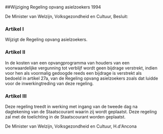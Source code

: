 <meta http-equiv='Content-Type' content='text/html; charset=utf-8' />

##Wijziging Regeling opvang asielzoekers 1994

De Minister van Welzijn, Volksgezondheid en Cultuur,  Besluit:    

### Artikel  I  

Wijzigt de Regeling opvang asielzoekers.   

### Artikel  II  

In de kosten van een opvangprogramma van houders van een voorwaardelijke vergunning tot verblijf wordt geen bijdrage verstrekt, indien voor hen als voormalig gedoogde reeds een bijdrage is verstrekt als bedoeld in artikel 27a, van de Regeling opvang asielzoekers zoals dat luidde voor de inwerkingtreding van deze regeling.  

### Artikel  III  

Deze regeling treedt in werking met ingang van de tweede dag na dagtekening van de Staatscourant waarin zij wordt geplaatst. Deze regeling zal met de toelichting in de Staatscourant worden geplaatst.  

De 
Minister van Welzijn, Volksgezondheid en Cultuur, 
H.d'Ancona    
